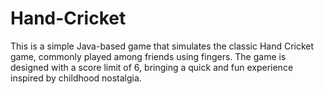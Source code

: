 # Hand-Cricket
This is a simple Java-based game that simulates the classic Hand Cricket game, commonly played among friends using fingers. The game is designed with a score limit of 6, bringing a quick and fun experience inspired by childhood nostalgia.
